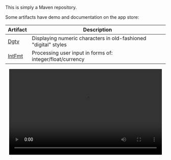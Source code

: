 This is simply a Maven repository.

Some artifacts have demo and documentation on the app store:

| Artifact                      | Description
| ----------------------------- | -----------
| [Dgtv][app-store:dgtv]        | Displaying numeric characters in old-fashioned "digital" styles
| [IntFmt][app-store:int-fmt]   | Processing user input in forms of: integer/float/currency

<center>
    <video width='480' height='270' controls>
        <source src='https://garbage-repo.github.io/videos/int-fmt.mp4' type='video/mp4'>
    </video>
</center>

[app-store:dgtv]: https://play.google.com/store/apps/details?id=haibison.dgtv&hl=en
[app-store:int-fmt]: https://play.google.com/store/apps/details?id=garbage.int_fmt.demo&hl=en
